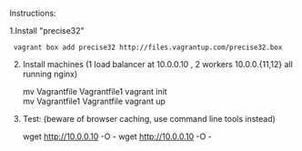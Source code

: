 
Instructions:

1.Install "precise32"

	 vagrant box add precise32 http://files.vagrantup.com/precise32.box

2. Install machines (1 load balancer at 10.0.0.10 , 2 workers 10.0.0.{11,12} all running nginx)

	mv Vagrantfile Vagrantfile1
	vagrant init  
	mv Vagrantfile1 Vagrantfile
	vagrant up


3. Test: (beware of browser caching, use command line tools instead)


	 wget http://10.0.0.10 -O -
	 wget http://10.0.0.10 -O -



